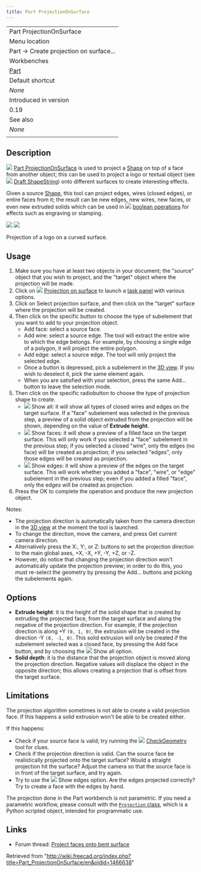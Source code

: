 ```yaml
---
title: Part ProjectionOnSurface
---
```


|                                          |
| ---------------------------------------- |
| Part ProjectionOnSurface                 |
| Menu location                            |
| Part → Create projection on surface...   |
| Workbenches                              |
| [Part](/Part_Workbench "Part Workbench") |
| Default shortcut                         |
| _None_                                   |
| Introduced in version                    |
| 0.19                                     |
| See also                                 |
| _None_                                   |
|                                          |

## Description

![](/src/assets/images/Part_ProjectionOnSurface.svg) [Part ProjectionOnSurface](/Part_ProjectionOnSurface "Part ProjectionOnSurface") is used to project a [Shape](/Shape "Shape") on top of a face from another object; this can be used to project a logo or textual object (see ![](/src/assets/images/Draft_ShapeString.svg) [Draft ShapeString](/Draft_ShapeString "Draft ShapeString")) onto different surfaces to create interesting effects.

Given a source [Shape](/Shape "Shape"), this tool can project edges, wires (closed edges), or entire faces from it; the result can be new edges, new wires, new faces, or even new extruded solids which can be used in ![](/src/assets/images/Part_Boolean.svg) [boolean operations](/Part_Boolean "Part Boolean") for effects such as engraving or stamping.

![](/src/assets/images/Part_ProjectionOnSurface1.png) ![](/src/assets/images/Part_ProjectionOnSurface2.png)

Projection of a logo on a curved surface.

## Usage

1. Make sure you have at least two objects in your document; the "source" object that you wish to project, and the "target" object where the projection will be made.
2. Click on ![](/src/assets/images/Part_ProjectionOnSurface.svg) [Projection on surface](/Part_ProjectionOnSurface "Part ProjectionOnSurface") to launch a [task panel](/Task_panel "Task panel") with various options.
3. Click on Select projection surface, and then click on the "target" surface where the projection will be created.
4. Then click on the specific button to choose the type of subelement that you want to add to your projection object.
   - Add face: select a source face.
   - Add wire: select a source edge. The tool will extract the entire wire to which the edge belongs. For example, by choosing a single edge of a polygon, it will project the entire polygon.
   - Add edge: select a source edge. The tool will only project the selected edge.
   - Once a button is depressed, pick a subelement in the [3D view](/3D_view "3D view"). If you wish to deselect it, pick the same element again.
   - When you are satisfied with your selection, press the same Add... button to leave the selection mode.
5. Then click on the specific radiobutton to choose the type of projection shape to create.
   - ![](/src/assets/images/RadioButtonTrue.svg) Show all: it will show all types of closed wires and edges on the target surface. If a "face" subelement was selected in the previous step, a preview of a solid object extruded from the projection will be shown, depending on the value of **Extrude height**.
   - ![](/src/assets/images/RadioButtonTrue.svg) Show faces: it will show a preview of a filled face on the target surface. This will only work if you selected a "face" subelement in the previous step; if you selected a closed "wire", only the edges (no face) will be created as projection; if you selected "edges", only those edges will be created as projection.
   - ![](/src/assets/images/RadioButtonTrue.svg) Show edges: it will show a preview of the edges on the target surface. This will work whether you added a "face", "wire", or "edge" subelement in the previous step; even if you added a filled "face", only the edges will be created as projection.
6. Press the OK to complete the operation and produce the new projection object.

Notes:

- The projection direction is automatically taken from the camera direction in the [3D view](/3D_view "3D view") at the moment the tool is launched.
- To change the direction, move the camera, and press Get current camera direction.
- Alternatively press the X:, Y:, or Z: buttons to set the projection direction to the main global axes, +X, -X, +Y, -Y, +Z, or -Z.
- However, do notice that changing the projection direction won't automatically update the projection preview; in order to do this, you must re-select the geometry by pressing the Add... buttons and picking the subelements again.

## Options

- **Extrude height**: it is the height of the solid shape that is created by extruding the projected face, from the target surface and along the negative of the projection direction. For example, if the projection direction is along +Y `(0, 1, 0)`, the extrusion will be created in the direction -Y `(0, -1, 0)`. This solid extrusion will only be created if the subelement selected was a closed face, by pressing the Add face button, and by choosing the ![](/src/assets/images/RadioButtonTrue.svg) Show all option.
- **Solid depth**: it is the distance that the projection object is moved along the projection direction. Negative values will displace the object in the opposite direction; this allows creating a projection that is offset from the target surface.

## Limitations

The projection algorithm sometimes is not able to create a valid projection face. If this happens a solid extrusion won't be able to be created either.

If this happens:

- Check if your source face is valid; try running the ![](/src/assets/images/Part_CheckGeometry.svg) [CheckGeometry](/Part_CheckGeometry "Part CheckGeometry") tool for clues.
- Check if the projection direction is valid. Can the source face be realistically projected onto the target surface? Would a straight projection hit the surface? Adjust the camera so that the source face is in front of the target surface, and try again.
- Try to use the ![](/src/assets/images/RadioButtonTrue.svg) Show edges option. Are the edges projected correctly? Try to create a face with the edges by hand.

The projection done in the Part workbench is not parametric. If you need a parametric workflow, please consult with the [`Projection` class](https://gist.github.com/CsatiZoltan/f4fd10bf20923143ba0e0678ea1d3d61), which is a Python scripted object, intended for programmatic use.

## Links

- Forum thread: [Project faces onto bent surface](https://forum.freecadweb.org/viewtopic.php?f=9&t=33700)

Retrieved from "<http://wiki.freecad.org/index.php?title=Part_ProjectionOnSurface/en&oldid=1466638>"
